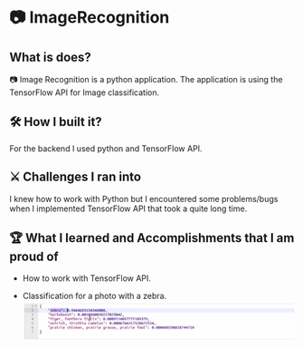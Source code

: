 # :camera: ImageRecognition

## What is does?

:camera: Image Recognition is a python application. The application is using the TensorFlow API for Image classification.

## :hammer_and_wrench: How I built it?
For the backend I used python and TensorFlow API.

## :crossed_swords: Challenges I ran into
I knew how to work with Python but I encountered some problems/bugs when I implemented TensorFlow API that took a quite long time.

## :trophy: What I learned and Accomplishments that I am proud of
- How to work with TensorFlow API.

- Classification for a photo with a zebra.
![](/SS4.png)
